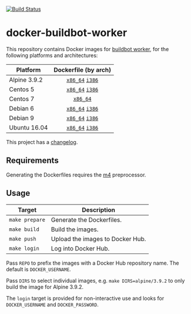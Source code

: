 [![Build Status](https://travis-ci.com/cjolowicz/docker-buildbot-worker.svg?branch=master)](https://travis-ci.com/cjolowicz/docker-buildbot-worker)

# docker-buildbot-worker

This repository contains Docker images for [buildbot worker](https://buildbot.net/), for the following platforms and architectures:

| Platform | Dockerfile (by arch) |
| --- | :---: |
| Alpine 3.9.2 | [`x86_64`](alpine/3.9.2/Dockerfile.x86_64) [`i386`](alpine/3.9.2/Dockerfile.i386) |
| Centos 5 | [`x86_64`](centos/5/Dockerfile.x86_64) [`i386`](centos/5/Dockerfile.i386) |
| Centos 7 | [`x86_64`](centos/7/Dockerfile.x86_64) |
| Debian 6 | [`x86_64`](debian/6/Dockerfile.x86_64) [`i386`](debian/6/Dockerfile.i386) |
| Debian 9 | [`x86_64`](debian/9/Dockerfile.x86_64) [`i386`](debian/9/Dockerfile.i386) |
| Ubuntu 16.04 | [`x86_64`](ubuntu/16.04/Dockerfile.x86_64) [`i386`](ubuntu/16.04/Dockerfile.i386) |

This project has a [changelog](CHANGELOG.md).

## Requirements

Generating the Dockerfiles requires the
[m4](https://www.gnu.org/software/m4/) preprocessor.

## Usage

| Target | Description |
| --- | --- |
| `make prepare` | Generate the Dockerfiles. |
| `make build` | Build the images. |
| `make push` | Upload the images to Docker Hub. |
| `make login` | Log into Docker Hub. |

Pass `REPO` to prefix the images with a Docker Hub repository name. The
default is `DOCKER_USERNAME`.

Pass `DIRS` to select individual images, e.g. `make DIRS=alpine/3.9.2`
to only build the image for Alpine 3.9.2.

The `login` target is provided for non-interactive use and looks
for `DOCKER_USERNAME` and `DOCKER_PASSWORD`.
